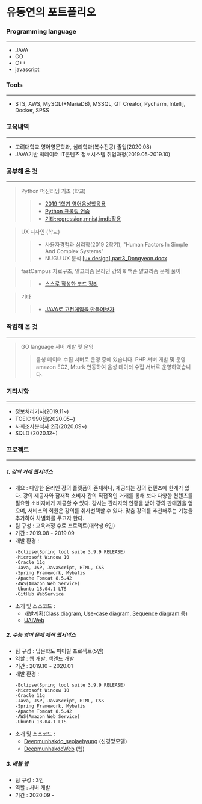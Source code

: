 # 유동연의 포트폴리오

### Programming language
-------------------------------------
  - JAVA
  - GO
  - C++
  - javascript
  
### Tools
-------------------------------------
  - STS, AWS, MySQL(+MariaDB), MSSQL, QT Creator, Pycharm, Intellij, Docker, SPSS

### 교육내역
-------------------------------------
  - 고려대학교 영어영문학과, 심리학과(복수전공) 졸업(2020.08)
  - JAVA기반 빅데이터 IT콘텐츠 정보시스템 취업과정(2019.05-2019.10)
  
### 공부해 온 것
-------------------------------------
  > Python 머신러닝 기초 (학교)
  >> - [2019 1학기 영어음성학응용](https://github.com/ksr20612/Class2019Spring)
  >> - [Python 크롤링 연습](https://github.com/ksr20612/Practice)
  >> - [기타:regression,mnist,imdb활용](https://github.com/ksr20612/test2)

  > UX 디자인 (학교)
  >> - 사용자경험과 심리학(2019 2학기), "Human Factors In Simple And Complex Systems"
  >> - NUGU UX 분석 [[ux design] part3_Dongyeon.docx](https://github.com/ksr20612/DONGYEON_PROJECT/files/4829105/ux.design.part3_Dongyeon.docx)
  
  > fastCampus 자료구조, 알고리즘 온라인 강의 & 백준 알고리즘 문제 풀이
  >> - [스스로 작성한 코드 정리](https://github.com/ksr20612/dataStructure)

  > 기타
  >> - [JAVA로 고전게임을 만들어보자](https://github.com/ksr20612/JAVA_GAMES)

### 작업해 온 것
------------------------------------
  > GO language 서버 개발 및 운영
  >> 음성 데이터 수집 서버로 운영 중에 있습니다.
  > PHP 서버 개발 및 운영
  >> amazon EC2, Mturk 연동하여 음성 데이터 수집 서버로 운영하였습니다.


### 기타사항
------------------------------------
  - 정보처리기사(2019.11~)
  - TOEIC 990점(2020.05~)
  - 사회조사분석사 2급(2020.09~) 
  - SQLD (2020.12~)

### 프로젝트
------------------------------------
##### 1. <UAI> 강의 거래 웹서비스
 - 개요 : 다양한 온라인 강의 플랫폼이 존재하나, 제공되는 강의 컨텐츠에 한계가 있다. 강의 제공자와 잠재적 소비자 간의 직접적인 거래를 통해 보다 다양한 컨텐츠를 필요한 소비자에게 제공할 수 있다. 강사는 관리자의 인증을 받아 강의 판매권을 얻으며, 서비스의 회원은 강의를 취사선택할 수 있다. 맞춤 강의를 추천해주는 기능을 추가하여 차별화를 두고자 한다.
 - 팀 구성 : 교육과정 수료 프로젝트(대학생 6인)
 - 기간 : 2019.08 - 2019.09
 - 개발 환경 :
    ```
    -Eclipse(Spring tool suite 3.9.9 RELEASE)
    -Microsoft Window 10
    -Oracle 11g
    -Java, JSP, JavaScript, HTML, CSS
    -Spring Framework, Mybatis
    -Apache Tomcat 8.5.42
    -AWS(Amazon Web Service)
    -Ubuntu 18.04.1 LTS
    -GitHub WebService
    ```
 - 소개 및 소스코드 : 
    - [개발계획(Class diagram, Use-case diagram, Sequence diagram 등)](https://github.com/mshlee/UAI_Repository)
    - [UAIWeb](https://github.com/ksr20612/UAI)

##### 2. 수능 영어 문제 제작 웹서비스
 - 팀 구성 : 딥문학도 파이빌 프로젝트(5인)
 - 역할 : 웹 개발, 백엔드 개발
 - 기간 : 2019.10 - 2020.01
 - 개발 환경 :
    ```
    -Eclipse(Spring tool suite 3.9.9 RELEASE)
    -Microsoft Window 10
    -Oracle 11g
    -Java, JSP, JavaScript, HTML, CSS
    -Spring Framework, Mybatis
    -Apache Tomcat 8.5.42
    -AWS(Amazon Web Service)
    -Ubuntu 18.04.1 LTS
    ```
 - 소개 및 소스코드 : 
     - [Deepmunhakdo_seojaehyung](https://github.com/seojaehyung/CSAT_Text_Generation) (신경망모델)
     - [DeepmunhakdoWeb](https://github.com/ksr20612/DeepmunhakdoWeb) (웹)
     
##### 3. 배불 앱
 - 팀 구성 : 3인
 - 역할 : 서버 개발
 - 기간 : 2020.09 -
